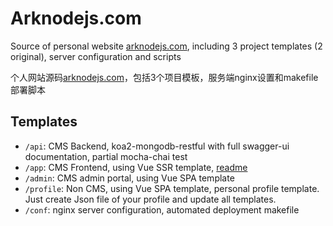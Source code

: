 # Arknodejs.com

Source of personal website [arknodejs.com](https://arknodejs.com), including 3 project templates (2 original), server configuration and scripts

个人网站源码[arknodejs.com](https://arknodejs.com)，包括3个项目模板，服务端nginx设置和makefile部署脚本

## Templates

- `/api`: CMS Backend, koa2-mongodb-restful with full swagger-ui documentation, partial mocha-chai test
- `/app`: CMS Frontend, using Vue SSR template, [readme](../app/readme.md)
- `/admin`: CMS admin portal, using Vue SPA template
- `/profile`: Non CMS, using Vue SPA template, personal profile template. Just create Json file of your profile and update all templates.
- `/conf`: nginx server configuration, automated deployment makefile
